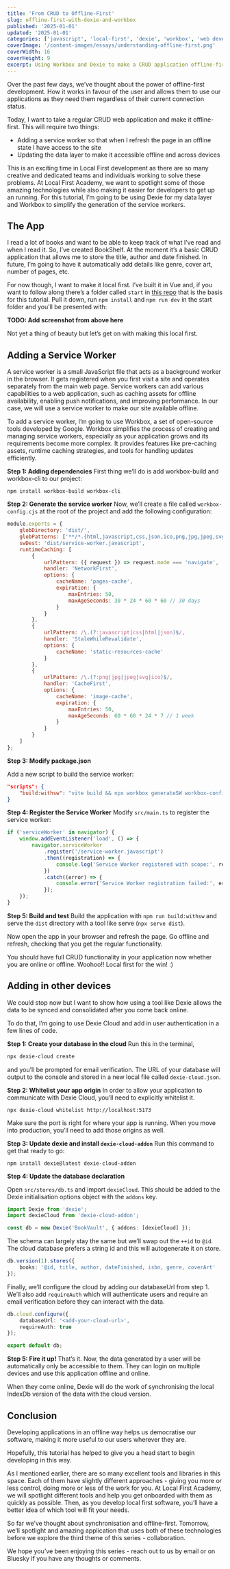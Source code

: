 ```yaml
---
title: 'From CRUD to Offline-First'
slug: offline-first-with-dexie-and-workbox
published: '2025-01-01'
updated: '2025-01-01'
categories: ['javascript', 'local-first', 'dexie', 'workbox', 'web development', 'offline']
coverImage: '/content-images/essays/understanding-offline-first.png'
coverWidth: 16
coverHeight: 9
excerpt: Using Workbox and Dexie to make a CRUD application offline-first
---
```


Over the past few days, we’ve thought about the power of offline-first development. How it works in favour of the user and allows them to use our applications as they need them regardless of their current connection status.

Today, I want to take a regular CRUD web application and make it offline-first. This will require two things:

- Adding a service worker so that when I refresh the page in an offline state I have access to the site
- Updating the data layer to make it accessible offline and across devices

This is an exciting time in Local First development as there are so many creative and dedicated teams and individuals working to solve these problems. At Local First Academy, we want to spotlight some of those amazing technologies while also making it easier for developers to get up an running. For this tutorial, I’m going to be using Dexie for my data layer and Workbox to simplify the generation of the service workers.

## The App

I read a lot of books and want to be able to keep track of what I’ve read and when I read it. So, I’ve created BookShelf. At the moment it’s a basic CRUD application that allows me to store the title, author and date finished. In future, I’m going to have it automatically add details like genre, cover art, number of pages, etc.

For now though, I want to make it local first. I’ve built it in Vue and, if you want to follow along there’s a folder called `start` in [this repo](https://github.com/doingandlearning/offline-first-demo) that is the basis for this tutorial. Pull it down, run `npm install` and `npm run dev` in the start folder and you’ll be presented with:

**TODO: Add screenshot from above here**

Not yet a thing of beauty but let’s get on with making this local first.

## Adding a Service Worker

A service worker is a small JavaScript file that acts as a background worker in the browser. It gets registered when you first visit a site and operates separately from the main web page. Service workers can add various capabilities to a web application, such as caching assets for offline availability, enabling push notifications, and improving performance. In our case, we will use a service worker to make our site available offline.

To add a service worker, I’m going to use Workbox, a set of open-source tools developed by Google. Workbox simplifies the process of creating and managing service workers, especially as your application grows and its requirements become more complex. It provides features like pre-caching assets, runtime caching strategies, and tools for handling updates efficiently.

**Step 1: Adding dependencies**
First thing we’ll do is add workbox-build and workbox-cli to our project:

```
npm install workbox-build workbox-cli
```

**Step 2: Generate the service worker**
Now, we’ll create a file called `workbox-config.cjs` at the root of the project and add the following configuration:

```javascript
module.exports = {
	globDirectory: 'dist/',
	globPatterns: ['**/*.{html,javascript,css,json,ico,png,jpg,jpeg,svg,woff2,woff,eot,ttf,otf}'],
	swDest: 'dist/service-worker.javascript',
	runtimeCaching: [
		{
			urlPattern: ({ request }) => request.mode === 'navigate',
			handler: 'NetworkFirst',
			options: {
				cacheName: 'pages-cache',
				expiration: {
					maxEntries: 50,
					maxAgeSeconds: 30 * 24 * 60 * 60 // 30 days
				}
			}
		},
		{
			urlPattern: /\.(?:javascript|css|html|json)$/,
			handler: 'StaleWhileRevalidate',
			options: {
				cacheName: 'static-resources-cache'
			}
		},
		{
			urlPattern: /\.(?:png|jpg|jpeg|svg|ico)$/,
			handler: 'CacheFirst',
			options: {
				cacheName: 'image-cache',
				expiration: {
					maxEntries: 50,
					maxAgeSeconds: 60 * 60 * 24 * 7 // 1 week
				}
			}
		}
	]
};
```

**Step 3: Modify package.json**

Add a new script to build the service worker:

```json
"scripts": {
	"build:withsw": "vite build && npx workbox generateSW workbox-config.cjs"
}
```

**Step 4: Register the Service Worker**
Modify `src/main.ts` to register the service worker:

```ts
if ('serviceWorker' in navigator) {
	window.addEventListener('load', () => {
		navigator.serviceWorker
			.register('/service-worker.javascript')
			.then((registration) => {
				console.log('Service Worker registered with scope:', registration.scope);
			})
			.catch((error) => {
				console.error('Service Worker registration failed:', error);
			});
	});
}
```

**Step 5: Build and test**
Build the application with `npm run build:withsw` and serve the `dist` directory with a tool like serve (`npx serve dist`).

Now open the app in your browser and refresh the page. Go offline and refresh, checking that you get the regular functionality.

You should have full CRUD functionality in your application now whether you are online or offline. Woohoo!! Local first for the win! :)

## Adding in other devices

We could stop now but I want to show how using a tool like Dexie allows the data to be synced and consolidated after you come back online.

To do that, I’m going to use Dexie Cloud and add in user authentication in a few lines of code.

**Step 1: Create your database in the cloud**
Run this in the terminal,

```bash
npx dexie-cloud create
```

and you’ll be prompted for email verification. The URL of your database will output to the console and stored in a new local file called `dexie-cloud.json`.

**Step 2: Whitelist your app origin**
In order to allow your application to communicate with Dexie Cloud, you’ll need to explicitly whitelist it.

```
npx dexie-cloud whitelist http://localhost:5173
```

Make sure the port is right for where your app is running. When you move into production, you’ll need to add those origins as well.

**Step 3: Update dexie and install `dexie-cloud-addon`**
Run this command to get that ready to go:

```
npm install dexie@latest dexie-cloud-addon
```

**Step 4: Update the database declaration**

Open `src/stores/db.ts` and import `dexieCloud`. This should be added to the Dexie initialisation options object with the `addons` key.

```ts
import Dexie from 'dexie';
import dexieCloud from 'dexie-cloud-addon';

const db = new Dexie('BookVault', { addons: [dexieCloud] });
```

The schema can largely stay the same but we’ll swap out the `++id` to `@id`. The cloud database prefers a string id and this will autogenerate it on store.

```typescript
db.version(1).stores({
	books: '@id, title, author, dateFinished, isbn, genre, coverArt'
});
```

Finally, we’ll configure the cloud by adding our databaseUrl from step 1. We’ll also add `requireAuth` which will authenticate users and require an email verification before they can interact with the data.

```ts
db.cloud.configure({
	databaseUrl: '<add-your-cloud-url>',
	requireAuth: true
});

export default db;
```

**Step 5: Fire it up!**
That’s it. Now, the data generated by a user will be automatically only be accessible to them. They can login on multiple devices and use this application offline and online.

When they come online, Dexie will do the work of synchronising the local IndexDb version of the data with the cloud version.

## Conclusion

Developing applications in an offline way helps us democratise our software, making it more useful to our users wherever they are.

Hopefully, this tutorial has helped to give you a head start to begin developing in this way.

As I mentioned earlier, there are so many excellent tools and libraries in this space. Each of them have slightly different approaches - giving you more or less control, doing more or less of the work for you. At Local First Academy, we will spotlight different tools and help you get onboarded with them as quickly as possible. Then, as you develop local first software, you’ll have a better idea of which tool will fit your needs.

So far we’ve thought about synchronisation and offline-first. Tomorrow, we’ll spotlight and amazing application that uses both of these technologies before we explore the third theme of this series - collaboration.

We hope you’ve been enjoying this series - reach out to us by email or on Bluesky if you have any thoughts or comments.
